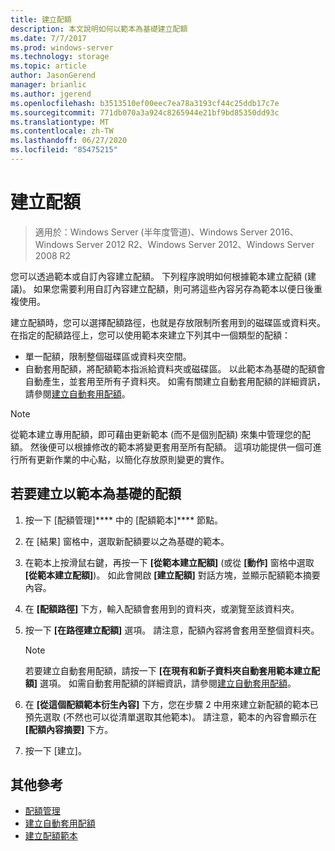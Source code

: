 ```yaml
---
title: 建立配額
description: 本文說明如何以範本為基礎建立配額
ms.date: 7/7/2017
ms.prod: windows-server
ms.technology: storage
ms.topic: article
author: JasonGerend
manager: brianlic
ms.author: jgerend
ms.openlocfilehash: b3513510ef00eec7ea78a3193cf44c25ddb17c7e
ms.sourcegitcommit: 771db070a3a924c8265944e21bf9bd85350dd93c
ms.translationtype: MT
ms.contentlocale: zh-TW
ms.lasthandoff: 06/27/2020
ms.locfileid: "85475215"
---
```

# <a name="create-a-quota"></a>建立配額

> 適用於：Windows Server (半年度管道)、Windows Server 2016、Windows Server 2012 R2、Windows Server 2012、Windows Server 2008 R2

您可以透過範本或自訂內容建立配額。 下列程序說明如何根據範本建立配額 (建議)。 如果您需要利用自訂內容建立配額，則可將這些內容另存為範本以便日後重複使用。

建立配額時，您可以選擇配額路徑，也就是存放限制所套用到的磁碟區或資料夾。 在指定的配額路徑上，您可以使用範本來建立下列其中一個類型的配額：

-   單一配額，限制整個磁碟區或資料夾空間。
-   自動套用配額，將配額範本指派給資料夾或磁碟區。 以此範本為基礎的配額會自動產生，並套用至所有子資料夾。 如需有關建立自動套用配額的詳細資訊，請參閱[建立自動套用配額](create-auto-apply-quota.md)。


> [!Note]
> 從範本建立專用配額，即可藉由更新範本 (而不是個別配額) 來集中管理您的配額。 然後便可以根據修改的範本將變更套用至所有配額。 這項功能提供一個可進行所有更新作業的中心點，以簡化存放原則變更的實作。

## <a name="to-create-a-quota-that-is-based-on-a-template"></a>若要建立以範本為基礎的配額

1.  按一下 [配額管理]**** 中的 [配額範本]**** 節點。

2.  在 [結果] 窗格中，選取新配額要以之為基礎的範本。

3.  在範本上按滑鼠右鍵，再按一下 **\[從範本建立配額\]** (或從 **\[動作\]** 窗格中選取 **\[從範本建立配額\]**)。 如此會開啟 **\[建立配額\]** 對話方塊，並顯示配額範本摘要內容。

4.  在 **\[配額路徑\]** 下方，輸入配額會套用到的資料夾，或瀏覽至該資料夾。

5.  按一下 **\[在路徑建立配額\]** 選項。 請注意，配額內容將會套用至整個資料夾。

     > [!Note]
     > 若要建立自動套用配額，請按一下 **\[在現有和新子資料夾自動套用範本建立配額\]** 選項。 如需自動套用配額的詳細資訊，請參閱[建立自動套用配額](create-auto-apply-quota.md)。

6.  在 **\[從這個配額範本衍生內容\]** 下方，您在步驟 2 中用來建立新配額的範本已預先選取 (不然也可以從清單選取其他範本)。 請注意，範本的內容會顯示在 **\[配額內容摘要\]** 下方。

7.  按一下 [建立]。

## <a name="additional-references"></a>其他參考

-   [配額管理](quota-management.md)
-   [建立自動套用配額](create-auto-apply-quota.md)
-   [建立配額範本](create-quota-template.md)


